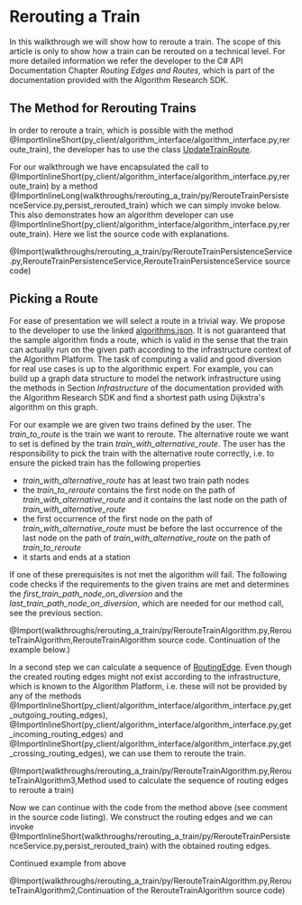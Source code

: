 
# Rerouting a Train

In this walkthrough we will show how to reroute a train. The scope of this article is only to show how a train can be rerouted on a technical level.
For more detailed information we refer the developer to the C# API Documentation Chapter _Routing Edges and Routes_, which is part of the documentation provided with the Algorithm Research SDK.

## The Method for Rerouting Trains

In order to reroute a train, which is possible with the method @ImportInlineShort(py_client/algorithm_interface/algorithm_interface.py,reroute_train), 
the developer has to use the class [UpdateTrainRoute](@py_client_root/aidm/aidm_update_classes.py).

For our walkthrough we have encapsulated the call to @ImportInlineShort(py_client/algorithm_interface/algorithm_interface.py,reroute_train) by a method 
@ImportInlineLong(walkthroughs/rerouting_a_train/py/RerouteTrainPersistenceService.py,persist_rerouted_train)
which we can simply invoke below. This also demonstrates how an algorithm developer can use @ImportInlineShort(py_client/algorithm_interface/algorithm_interface.py,reroute_train).
Here we list the source code with explanations.

@Import(walkthroughs/rerouting_a_train/py/RerouteTrainPersistenceService.py,RerouteTrainPersistenceService,RerouteTrainPersistenceService source code)

## Picking a Route

For ease of presentation we will select a route in a trivial way. We propose to the developer to use the linked [algorithms.json](../config/algorithms.json). It is not guaranteed that the sample algorithm finds a route, which is valid in the sense that the train can actually run on the given path 
according to the infrastructure context of the Algorithm Platform. The task of computing a valid and good diversion for real use cases is up to the algorithmic expert. For example, you can build up a 
graph data structure to model the network infrastructure using the methods in Section _Infrastructure_ of the documentation provided with the Algorithm Research SDK and find a shortest path using Dijkstra's algorithm on this graph. 

For our example we are given two trains defined by the user. The _train_to_route_ is the train we want to reroute. The alternative route we want to set is defined by the train _train_with_alternative_route_. The user has the responsibility to pick the train with
the alternative route correctly, i.e. to ensure the picked train has the following properties 
* _train_with_alternative_route_ has at least two train path nodes
* the _train_to_reroute_ contains the first node on the path of _train_with_alternative_route_ and it contains the last node on the path of _train_with_alternative_route_
* the first occurrence of the first node on the path of _train_with_alternative_route_ must be before the last occurrence of the last node on the path of _train_with_alternative_route_ on the path of _train_to_reroute_
* it starts and ends at a station

If one of these prerequisites is not met the algorithm will fail. The following code checks if the requirements to the given trains are met and determines the _first_train_path_node_on_diversion_ and the _last_train_path_node_on_diversion_, which are needed for 
our method call, see the previous section.

@Import(walkthroughs/rerouting_a_train/py/RerouteTrainAlgorithm.py,RerouteTrainAlgorithm,RerouteTrainAlgorithm source code. Continuation of the example below.)


In a second step we can calculate a sequence of [RoutingEdge](@py_client_root/aidm/aidm_routing_edge_classes.py). Even though the created routing edges might not exist according to the infrastructure, which is known to 
the Algorithm Platform, i.e. these will not be provided by any of the methods @ImportInlineShort(py_client/algorithm_interface/algorithm_interface.py,get_outgoing_routing_edges), 
@ImportInlineShort(py_client/algorithm_interface/algorithm_interface.py,get_incoming_routing_edges) and 
@ImportInlineShort(py_client/algorithm_interface/algorithm_interface.py,get_crossing_routing_edges), we can use them to reroute the train. 

@Import(walkthroughs/rerouting_a_train/py/RerouteTrainAlgorithm.py,RerouteTrainAlgorithm3,Method used to calculate the sequence of routing edges to reroute a train)

Now we can continue with the code from the method above (see comment in the source code listing). We construct the routing edges and we can invoke @ImportInlineShort(walkthroughs/rerouting_a_train/py/RerouteTrainPersistenceService.py,persist_rerouted_train) with the obtained routing edges.

Continued example from above

@Import(walkthroughs/rerouting_a_train/py/RerouteTrainAlgorithm.py,RerouteTrainAlgorithm2,Continuation of the RerouteTrainAlgorithm source code)
